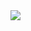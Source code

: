 <!DOCTYPE html>
<html lang="en">
<head>
    <meta charset="UTF-8">
    <meta name="viewport" content="width=device-width, initial-scale=1.0">
    <title>Document</title>
</head>
<body>
<img src="https://avatars.githubusercontent.com/u/76509897?s=400&u=0ae3d703a54804ae81be44a09cb51a12128fd35e&v=4">
<script>
function url() {
open("https://github.com/seva3125")

};



<script>
    
</body>
</html>
